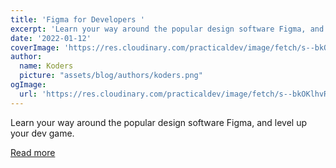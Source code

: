 ```yaml
---
title: 'Figma for Developers '
excerpt: 'Learn your way around the popular design software Figma, and level up your dev game. '
date: '2022-01-12'
coverImage: 'https://res.cloudinary.com/practicaldev/image/fetch/s--bkOKlhvR--/c_imagga_scale,f_auto,fl_progressive,h_420,q_auto,w_1000/https://dev-to-uploads.s3.amazonaws.com/uploads/articles/g5qbl3jlcuh64epme60v.png'
author:
  name: Koders
  picture: "assets/blog/authors/koders.png"
ogImage:
  url: 'https://res.cloudinary.com/practicaldev/image/fetch/s--bkOKlhvR--/c_imagga_scale,f_auto,fl_progressive,h_420,q_auto,w_1000/https://dev-to-uploads.s3.amazonaws.com/uploads/articles/g5qbl3jlcuh64epme60v.png'
---
```


Learn your way around the popular design software Figma, and level up your dev game. 

[Read more](https://dev.to/kathryngrayson/figma-for-developers-6op)
